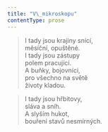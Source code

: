 ```yaml
---
title: "V\_mikroskopu"
contentType: prose
---
```


> I tady jsou krajiny snící,  
> měsíční, opuštěné.  
> I tady jsou zástupy  
> polem pracující.  
> A buňky, bojovníci,  
> pro všechno na světě  
> životy kladou.

  

> I tady jsou hřbitovy,  
> sláva a sníh.  
> A slyším hukot,  
> bouření stavů nesmírných.
